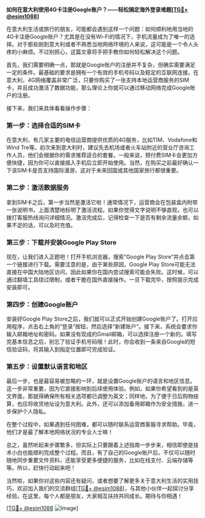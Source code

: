 **如何在意大利使用4G卡注册Google账户？——轻松搞定海外登录难题[[TG💪+ @esim1088](https://t.me/s/esim1088)]**

在意大利生活或旅行的朋友，可能都会遇到这样一个问题：如何顺利地用当地的4G卡注册Google账户？尤其是在没有Wi-Fi的情况下，手机流量成为了唯一的选择。对于那些刚到意大利或者不熟悉当地网络环境的人来说，这可能是一个令人头疼的小麻烦。不过别担心，这篇文章将手把手教你如何轻松解决这个问题。

首先，我们需要明确一点，那就是Google账户的注册并不复杂，但确实需要满足一定的条件。最基础的要求是拥有一个有效的手机号码以及稳定的互联网连接。在意大利，4G网络覆盖非常广泛，只要你购买了一张支持本地运营商服务的SIM卡，并且成功激活了数据功能，那么理论上你就可以通过移动网络完成Google账户的注册。

接下来，我们来具体看看操作步骤：

### 第一步：选择合适的SIM卡

在意大利，有几家主要的电信运营商提供优质的4G服务，比如TIM、Vodafone和Wind Tre等。初次来到意大利时，建议先去机场或者火车站附近的营业厅咨询工作人员，他们会根据你的需求推荐适合的套餐。一般来说，预付费SIM卡会更加方便快捷，因为你可以直接插入手机后立即开始使用。当然，在购买之前最好确认一下该SIM卡是否支持国际漫游，这对于未来回国或其他国家旅行都很重要。

### 第二步：激活数据服务

拿到SIM卡之后，第一步当然是激活它啦！通常情况下，运营商会在包装盒内附带一张说明书，上面清楚地标明了激活流程。如果你觉得文字说明不够直观，也可以拨打客服热线询问详细情况。激活完成后，记得检查一下是否有剩余流量余额，如果不足的话，可以及时充值。

### 第三步：下载并安装Google Play Store

现在，让我们进入正题吧！打开手机浏览器，搜索“Google Play Store”并点击第一个链接进行下载。需要注意的是，由于某些原因，Google Play Store可能无法直接在中国大陆地区访问，因此如果你在国内尝试搜索可能会失败。这时候，可以通过翻墙工具绕过限制，或者干脆在国外直接操作。一旦下载完毕，按照提示完成安装即可。

### 第四步：创建Google账户

安装好Google Play Store之后，我们就可以正式开始创建Google账户了。打开应用程序，点击右上角的“登录”按钮，然后选择“新建账户”。接下来，系统会要求你输入邮箱地址和密码。如果没有现成的Gmail邮箱，可以选择注册一个新的。填写完基本信息之后，别忘了验证手机号码哦！此时，你会收到一条来自Google的短信验证码，将其输入到指定位置即可完成验证。

### 第五步：设置默认语言和地区

最后一步，也是最容易被忽略的一环，就是设置Google账户的语言和地区信息。这一步非常重要，因为它直接影响到后续使用体验。例如，如果你希望看到的是英文界面，那就得确保所有相关选项都已调整为英文；同样地，为了便于日后购物结算，也应将收货地址设为意大利。此外，还可以添加备用邮箱作为安全措施，进一步保护个人隐私。

在整个过程中，如果遇到任何困难，都可以随时联系运营商客服寻求帮助。毕竟，他们才是最了解本地网络状况的专业人士嘛！

总之，虽然听起来步骤繁多，但实际上只要跟着上述指南一步步来，相信即使是技术小白也能顺利完成整个过程。而且，有了自己的Google账户后，不仅可以随时随地同步重要文件资料，还能享受更多便捷的服务，比如在线支付、云端存储等等。所以，赶快行动起来吧！

当然啦，如果你对这些内容还有疑问，或者想要了解更多关于意大利生活的实用技巧，欢迎加入我们的交流群组[[TG💪+ @esim1088](https://t.me/s/esim1088)]，与其他小伙伴一起探讨分享经验。在这里，每个人都是朋友，大家相互扶持共同成长。期待与你相遇！

[[TG💪+ @esim1088](https://t.me/s/esim1088) ![Image](https://i.postimg.cc/4NQfJmqS/Snipaste-2025-05-13-00-14-12.png)]